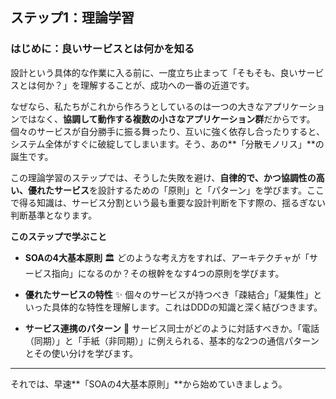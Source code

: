 ## ステップ1：理論学習

### はじめに：良いサービスとは何かを知る

設計という具体的な作業に入る前に、一度立ち止まって「そもそも、良いサービスとは何か？」を理解することが、成功への一番の近道です。



なぜなら、私たちがこれから作ろうとしているのは一つの大きなアプリケーションではなく、**協調して動作する複数の小さなアプリケーション群**だからです。個々のサービスが自分勝手に振る舞ったり、互いに強く依存し合ったりすると、システム全体がすぐに破綻してしまいます。そう、あの**「分散モノリス」**の誕生です。

この理論学習のステップでは、そうした失敗を避け、**自律的で、かつ協調性の高い、優れたサービス**を設計するための「原則」と「パターン」を学びます。ここで得る知識は、サービス分割という最も重要な設計判断を下す際の、揺るぎない判断基準となります。

**このステップで学ぶこと**

* **SOAの4大基本原則** 🏛️
    どのような考え方をすれば、アーキテクチャが「サービス指向」になるのか？その根幹をなす4つの原則を学びます。

* **優れたサービスの特性** ✨
    個々のサービスが持つべき「疎結合」「凝集性」といった具体的な特性を理解します。これはDDDの知識と深く結びつきます。

* **サービス連携のパターン** 🤝
    サービス同士がどのように対話すべきか。「電話（同期）」と「手紙（非同期）」に例えられる、基本的な2つの通信パターンとその使い分けを学びます。

---

それでは、早速**「SOAの4大基本原則」**から始めていきましょう。